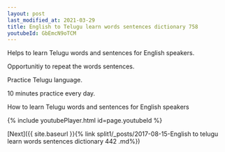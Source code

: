 ```yaml
---
layout: post
last_modified_at: 2021-03-29
title: English to Telugu learn words sentences dictionary 758 
youtubeId: GbEmcN9oTCM
---
```

 
 
Helps to learn Telugu words and sentences for English speakers.

Opportunitiy to repeat the words sentences. 

Practice Telugu language. 
 
10 minutes practice every day. 
 
How to learn Telugu words and sentences for English speakers 
 
{% include youtubePlayer.html id=page.youtubeId %}
 
 
[Next]({{ site.baseurl }}{% link  split1/_posts/2017-08-15-English to telugu learn words sentences dictionary 442 .md%})
 
